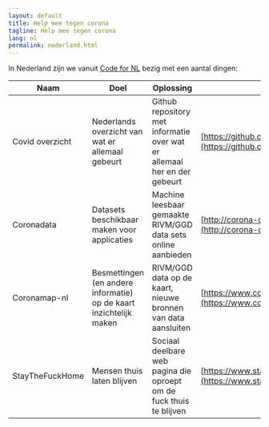 ```yaml
---
layout: default
title: Help mee tegen corona
tagline: Help mee tegen corona
lang: nl
permalink: nederland.html
---
```


In Nederland zijn we vanuit [Code for NL](https://www.codefor.nl) bezig met een aantal dingen:

| Naam | Doel | Oplossing | Live | Repo | Status
| ---  | ---  | ---       | ---  | --- | ---
| Covid overzicht | Nederlands overzicht van wat er allemaal gebeurt | Github repository met informatie over wat er allemaal her en der gebeurt | [https://github.com/codefornl/covid](https://github.com/codefornl/covid) | [https://github.com/codefornl/covid](https://github.com/codefornl/covid) | in ontwikkeling
| Coronadata | Datasets beschikbaar maken voor applicaties | Machine leesbaar gemaakte RIVM/GGD data sets online aanbieden | [http://corona-data.codefor.nl/](http://corona-data.codefor.nl/) | (nog te publiceren @jgroenen) | in ontwikkeling
| Coronamap-nl | Besmettingen (en andere informatie) op de kaart inzichtelijk maken | RIVM/GGD data op de kaart, nieuwe bronnen van data aansluiten | [https://www.codefor.nl/coronamap-nl](https://www.codefor.nl/coronamap-nl) | [https://github.com/codefornl/coronamap-nl](https://github.com/codefornl/coronamap-nl) | in ontwikkeling
| StayTheFuckHome | Mensen thuis laten blijven | Sociaal deelbare web pagina die oproept om de fuck thuis te blijven | [https://www.staythefuckhome.com/nl/](https://www.staythefuckhome.com/nl/) | [https://github.com/flore2003/staythefuckhome](https://github.com/flore2003/staythefuckhome) | in ontwikkeling
